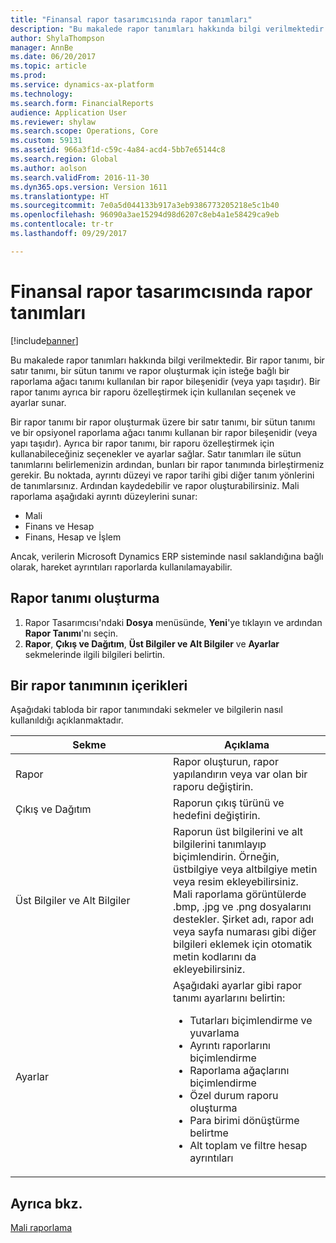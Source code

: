 ```yaml
---
title: "Finansal rapor tasarımcısında rapor tanımları"
description: "Bu makalede rapor tanımları hakkında bilgi verilmektedir. Bir rapor tanımı, bir satır tanımı, bir sütun tanımı ve rapor oluşturmak için isteğe bağlı bir raporlama ağacı tanımı kullanılan bir rapor bileşenidir (veya yapı taşıdır). Bir rapor tanımı ayrıca bir raporu özelleştirmek için kullanılan seçenek ve ayarlar sunar."
author: ShylaThompson
manager: AnnBe
ms.date: 06/20/2017
ms.topic: article
ms.prod: 
ms.service: dynamics-ax-platform
ms.technology: 
ms.search.form: FinancialReports
audience: Application User
ms.reviewer: shylaw
ms.search.scope: Operations, Core
ms.custom: 59131
ms.assetid: 966a3f1d-c59c-4a84-acd4-5bb7e65144c8
ms.search.region: Global
ms.author: aolson
ms.search.validFrom: 2016-11-30
ms.dyn365.ops.version: Version 1611
ms.translationtype: HT
ms.sourcegitcommit: 7e0a5d044133b917a3eb9386773205218e5c1b40
ms.openlocfilehash: 96090a3ae15294d98d6207c8eb4a1e58429ca9eb
ms.contentlocale: tr-tr
ms.lasthandoff: 09/29/2017

---
```


# <a name="report-definitions-in-financial-report-designer"></a>Finansal rapor tasarımcısında rapor tanımları

[!include[banner](../includes/banner.md)]


Bu makalede rapor tanımları hakkında bilgi verilmektedir. Bir rapor tanımı, bir satır tanımı, bir sütun tanımı ve rapor oluşturmak için isteğe bağlı bir raporlama ağacı tanımı kullanılan bir rapor bileşenidir (veya yapı taşıdır). Bir rapor tanımı ayrıca bir raporu özelleştirmek için kullanılan seçenek ve ayarlar sunar. 

Bir rapor tanımı bir rapor oluşturmak üzere bir satır tanımı, bir sütun tanımı ve bir opsiyonel raporlama ağacı tanımı kullanan bir rapor bileşenidir (veya yapı taşıdır). Ayrıca bir rapor tanımı, bir raporu özelleştirmek için kullanabileceğiniz seçenekler ve ayarlar sağlar. Satır tanımları ile sütun tanımlarını belirlemenizin ardından, bunları bir rapor tanımında birleştirmeniz gerekir. Bu noktada, ayrıntı düzeyi ve rapor tarihi gibi diğer tanım yönlerini de tanımlarsınız. Ardından kaydedebilir ve rapor oluşturabilirsiniz. Mali raporlama aşağıdaki ayrıntı düzeylerini sunar:

-   Mali
-   Finans ve Hesap
-   Finans, Hesap ve İşlem

Ancak, verilerin Microsoft Dynamics ERP sisteminde nasıl saklandığına bağlı olarak, hareket ayrıntıları raporlarda kullanılamayabilir.

## <a name="create-a-report-definition"></a>Rapor tanımı oluşturma
1.  Rapor Tasarımcısı'ndaki **Dosya** menüsünde, **Yeni**'ye tıklayın ve ardından **Rapor Tanımı**'nı seçin.
2.  **Rapor**, **Çıkış ve Dağıtım**, **Üst Bilgiler ve Alt Bilgiler** ve **Ayarlar** sekmelerinde ilgili bilgileri belirtin.

## <a name="contents-of-a-report-definition"></a>Bir rapor tanımının içerikleri
Aşağıdaki tabloda bir rapor tanımındaki sekmeler ve bilgilerin nasıl kullanıldığı açıklanmaktadır.

<table>
<colgroup>
<col width="50%" />
<col width="50%" />
</colgroup>
<thead>
<tr class="header">
<th>Sekme</th>
<th>Açıklama</th>
</tr>
</thead>
<tbody>
<tr class="odd">
<td>Rapor</td>
<td>Rapor oluşturun, rapor yapılandırın veya var olan bir raporu değiştirin.</td>
</tr>
<tr class="even">
<td>Çıkış ve Dağıtım</td>
<td>Raporun çıkış türünü ve hedefini değiştirin.</td>
</tr>
<tr class="odd">
<td>Üst Bilgiler ve Alt Bilgiler</td>
<td>Raporun üst bilgilerini ve alt bilgilerini tanımlayıp biçimlendirin. Örneğin, üstbilgiye veya altbilgiye metin veya resim ekleyebilirsiniz. Mali raporlama görüntülerde .bmp, .jpg ve .png dosyalarını destekler. Şirket adı, rapor adı veya sayfa numarası gibi diğer bilgileri eklemek için otomatik metin kodlarını da ekleyebilirsiniz.</td>
</tr>
<tr class="even">
<td>Ayarlar</td>
<td>Aşağıdaki ayarlar gibi rapor tanımı ayarlarını belirtin:
<ul>
<li>Tutarları biçimlendirme ve yuvarlama</li>
<li>Ayrıntı raporlarını biçimlendirme</li>
<li>Raporlama ağaçlarını biçimlendirme</li>
<li>Özel durum raporu oluşturma</li>
<li>Para birimi dönüştürme belirtme</li>
<li>Alt toplam ve filtre hesap ayrıntıları</li>
</ul></td>
</tr>
</tbody>
</table>



<a name="see-also"></a>Ayrıca bkz.
--------

[Mali raporlama](financial-reporting-intro.md)




